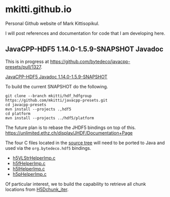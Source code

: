 # mkitti.github.io

Personal Github website of Mark Kittisopikul.

I will post references and documentation for code that I am developing here.

## JavaCPP-HDF5 1.14.0-1.5.9-SNAPSHOT Javadoc

This is in progress at <a href="https://github.com/bytedeco/javacpp-presets/pull/1327">https://github.com/bytedeco/javacpp-presets/pull/1327</a>.

<a href="janelia/javacpp-hdf5/1.14.0-1.5.9-SNAPSHOT/javadoc/">JavaCPP-HDF5 Javadoc 1.14.0-1.5.9-SNAPSHOT</a>

To build the current SNAPSHOT do the following.

```
git clone --branch mkitti/hdf_hdfgroup https://github.com/mkitti/javacpp-presets.git
cd javacpp-presets
mvn install --projects .,hdf5
cd platform
mvn install --projects ../hdf5/platform
```

The future plan is to rebase the JHDF5 bindings on top of this.
<a href="https://unlimited.ethz.ch/display/JHDF/Documentation+Page">https://unlimited.ethz.ch/display/JHDF/Documentation+Page</a>

The four C files located in the <a href="https://sissource.ethz.ch/sispub/jhdf5/-/tree/master/source/c">source tree</a> will need to be ported to Java and used via the `org.bytedeco.hdf5` bindings.
* <a href="https://sissource.ethz.ch/sispub/jhdf5/-/blob/master/source/c/h5VLStrHelperImp.c">h5VLStrHelperImp.c</a>
* <a href="https://sissource.ethz.ch/sispub/jhdf5/-/blob/master/source/c/h5fHelperImp.c">h5fHelperImp.c</a>
* <a href="https://sissource.ethz.ch/sispub/jhdf5/-/blob/master/source/c/h5lHelperImp.c">h5lHelperImp.c</a>
* <a href="https://sissource.ethz.ch/sispub/jhdf5/-/blob/master/source/c/h5pHelperImp.c">h5pHelperImp.c</a>

Of particular interest, we to build the capability to retrieve all chunk locations from <a href="janelia/javacpp-hdf5/1.14.0-1.5.9-SNAPSHOT/javadoc/org/bytedeco/hdf5/global/hdf5.html#H5Dchunk_iter(long,long,org.bytedeco.hdf5.H5D_chunk_iter_op_t,org.bytedeco.javacpp.Pointer)">H5Dchunk_iter</a>.
